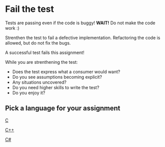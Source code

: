 # Fail the test

Tests are passing even if the code is buggy! **WAIT!** Do not make the code work :)

Strenthen the test to fail a defective implementation. Refactoring the code is allowed, but do not fix the bugs.

A successful test fails this assignment!

While you are strenthening the test:

- Does the test express what a consumer would want?
- Do you see assumptions becoming explicit?
- Any situations uncovered?
- Do you need higher skills to write the test?
- Do you enjoy it?

## Pick a language for your assignment

[C](https://classroom.github.com/a/wL7W7FS9)

[C++](https://classroom.github.com/a/TJq3Cdi4)

[C#](https://classroom.github.com/a/rcQh0WXq)
